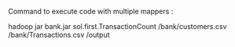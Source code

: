 Command to execute code with  multiple mappers :

hadoop jar bank.jar sol.first.TransactionCount /bank/customers.csv /bank/Transactions.csv  /output